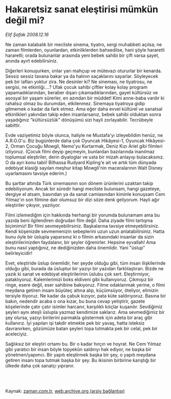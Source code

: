 # Hakaretsiz sanat eleştirisi mümkün değil mi?

*Elif Şafak 2008.12.16*

<td class="columnist-detail">
<p>Ne zaman kalabalık bir mecliste sinema, tiyatro, sergi muhabbeti açılsa; ne zaman filmlerden, oyunlardan, etkinliklerden bahsedilse, hani şöyle hararetli hararetli; orada bulunanlar arasında yeni bebek sahibi bir çift varsa şayet, anında ayırt edebilirsiniz.</p>
<p>
<div id="haberMetinDiv">
<p>Diğerleri konuşurken, onlar yarı mahçup ve mütevazı otururlar bir kenarda. Sessiz sessiz tavana bakar ya da halının saçaklarını sayarlar. Söyleyecek pek bir lafları yoktur zira. Ne desinler ki? Ne sineması, ne tiyatrosu, ne sergisi, ne etkinliği....? Ufak çocuk sahibi çiftler kolay kolay program yapamadıklarından, beraber dışarı çıkamadıklarından, gayet kültürsüz ve asosyal bir yaşam sürerler, en azından bir müddet! Kimi anne-baba vardır ki rahatsız olmaz bu durumdan, etkilenmez. Sinemaya tiyatroya gidip gitmemek o kadar da fark etmez. Ama eğer daha evvel kültürel ve sanatsal etkinlikleri yakından takip eden insanlarsanız, bebek sahibi olduktan sonra yaşadığınız "kültürsüzlük" dönüşümü sizi hayli zorlayabilir. Tecrübeyle sabittir. 
<p>Evde vaziyetimiz böyle olunca, haliyle ne Mustafa'yı izleyebildim henüz, ne A.R.O.G'u. Biz bugünlerde daha çok Oyuncak Hikâyesi-1, Oyuncak Hikâyesi-2, Orman Çocuğu Mowgli, Nemo'yu Kurtarmak, Deniz Kızı Ariel gibi filmleri izliyoruz. (Çocuk filmi deyip geçmeyin, bunlardan bazılarında inanılmaz toplumsal eleştiriler, derin diyaloglar ve usta bir mizah anlayışı bulacaksınız. O da ayrı konu tabii! Bilhassa Rudyard Kipling'e ait ve artık tüm dünyada edebiyat klasiği sayılan meşhur kitap Mowgli'nin maceralarının Walt Disney uyarlamasını tavsiye ederim.)
<p>Bu şartlar altında Türk sinemasının son dönem ürünlerini uzaktan takip edebiliyorum. Ancak bir süredir hangi mecliste bulunsam, hangi gazeteye, dergiye el atsam, basından ya da sanat camiasından kiminle konuşsam Cem Yılmaz'ın son filmine dair olumsuz bir dizi söze denk geliyorum. Hayli ağır eleştiriler çıkıyor, yazılıyor. 
<p>Filmi izlemediğim için hakkında herhangi bir yorumda bulunamam ama bu yazıda beni ilgilendiren doğrudan film değil. Daha ziyade filmi tartışma biçimimiz! Bir filmi sevmeyebilirsiniz. Başkalarına tavsiye etmeyebilirsiniz. Kendi köşenizde sevmemenizin sebeplerini uzun uzun anlatabilirsiniz. Hatta bunu öyle bir üslupla yaparsınız ki o filmin arkasındaki insanlar da sizin eleştirilerinizden faydalanır, bir şeyler öğrenirler. Hepsine eyvallah! Ama bunu nasıl yaptığınız, ne dediğinizden daha önemlidir. Yani "üslup" belirleyicidir!
<p>Evet, eleştiride üslup önemlidir, her şeyde olduğu gibi, tüm insan ilişkilerinde olduğu gibi, burada da üsluptur bir yazıyı bir yazıdan farklılaştıran. Bizde ne yazık ki sanat ve edebiyat eleştirilerinin üslubu çok sert. Eleştirmiyor, pataklıyoruz. Kalemlerimizi boks eldiveni gibi kullanıyoruz. Çıkmışız bir ringe, esere değil, eser sahibine bakıyoruz. Filme odaklanmak yerine, o filmi meydana getiren insanı büyüteç altına alıp, küçümsüyor, öteliyor, elimizin tersiyle itiyoruz. Ne kadar da çabuk kızıyor, pata küte saldırıyoruz. Basına bir bakın, nedendir acaba o ona kızar, bu buna cevap yetiştirir, gazete köşelerinde çatır çatır isimler harcanır, karşılıklı kılıçlar kuşanılır. Sevdiğimiz şeyleri aynı ateşli üslupla yazmaz kendimize saklarız. Ama sevmediğimiz bir şey olursa, yazıyı birilerini parmakla göstermek için adeta bir araç gibi kullanırız. İyi yapılan işi takdir etmekte pek bir yavaş, hatta isteksiz davranırken, gözümüze batan şeyleri topa tutmakta pek bir celal, pek bir aceleciyiz. 
<p>Sağlıksız bir eleştiri ortamı bu. Bir o kadar hırçın ve hoyrat. Ne Cem Yılmaz gibi yaratıcı bir insan böyle topyekûn saldırıyı hak ediyor, ne başka bir yönetmen/yapımcı. Bir yapıtı eleştirmek başka bir şey, o yapıtı meydana getiren insanı topa tutmak başka bir şey. Bu ikisinin birbirine karıştığı bir ülkede daha çok sanatçı yıpranır.</p></p></p></p></p></p></div>
</p>


<p><br>
		 </br></p></td>

Kaynak: [zaman.com.tr](http://zaman.com.tr/yazar.do?yazino=770682), [web.archive.org (arşiv bağlantısı)](http://web.archive.org/web/20120205155256/http://www.zaman.com.tr:80/yazar.do?yazino=770682)
